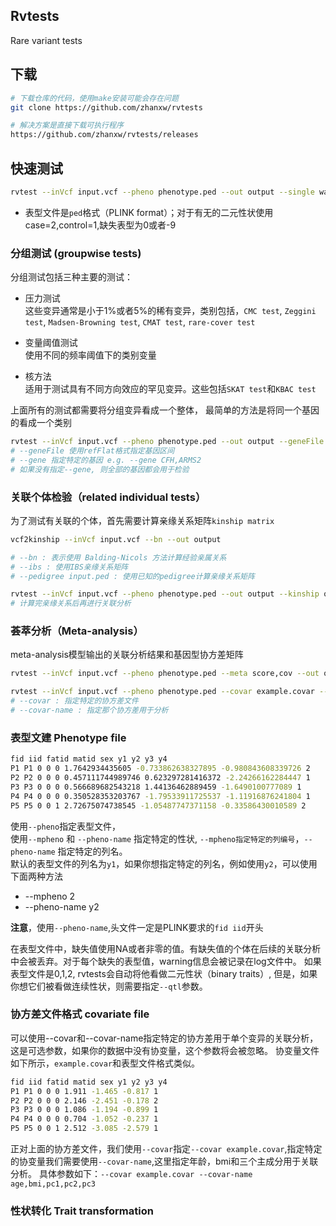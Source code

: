 ## Rvtests

Rare variant tests


## 下载

```bash
# 下载仓库的代码，使用make安装可能会存在问题
git clone https://github.com/zhanxw/rvtests

# 解决方案是直接下载可执行程序
https://github.com/zhanxw/rvtests/releases

```

## 快速测试

```bash
rvtest --inVcf input.vcf --pheno phenotype.ped --out output --single wald,score
```
- 表型文件是`ped`格式（PLINK format）；对于有无的二元性状使用case=2,control=1,缺失表型为0或者-9

### 分组测试 (groupwise tests)
分组测试包括三种主要的测试：  
- 压力测试  
这些变异通常是小于1%或者5%的稀有变异，类别包括，`CMC test`, `Zeggini test`, `Madsen-Browning test`, `CMAT test`, `rare-cover test`

- 变量阈值测试  
使用不同的频率阈值下的类别变量

- 核方法  
适用于测试具有不同方向效应的罕见变异。这些包括`SKAT test`和`KBAC test`

上面所有的测试都需要将分组变异看成一个整体， 最简单的方法是将同一个基因的看成一个类别

```bash
rvtest --inVcf input.vcf --pheno phenotype.ped --out output --geneFile refFlat_hg19.txt.gz --burden cmc --vt price --kernel skat,kbac
# --geneFile 使用refFlat格式指定基因区间
# --gene 指定特定的基因 e.g. --gene CFH,ARMS2
# 如果没有指定--gene, 则全部的基因都会用于检验
```

### 关联个体检验（related individual tests）
为了测试有关联的个体，首先需要计算亲缘关系矩阵`kinship matrix`
```bash
vcf2kinship --inVcf input.vcf --bn --out output

# --bn : 表示使用 Balding-Nicols 方法计算经验亲属关系
# --ibs : 使用IBS亲缘关系矩阵
# --pedigree input.ped : 使用已知的pedigree计算亲缘关系矩阵

rvtest --inVcf input.vcf --pheno phenotype.ped --out output --kinship output.kinship --single famScore,famLRT,famGrammarGamma
# 计算完亲缘关系后再进行关联分析
```

### 荟萃分析（Meta-analysis）
meta-analysis模型输出的关联分析结果和基因型协方差矩阵

```bash
rvtest --inVcf input.vcf --pheno phenotype.ped --meta score,cov --out output
```

```bash
rvtest --inVcf input.vcf --pheno phenotype.ped --covar example.covar --covar-name age,bmi --inverseNormal --useResidualAsPhenotype  --meta score,cov --out output
# --covar : 指定特定的协方差文件
# --covar-name : 指定那个协方差用于分析
```

### 表型文建 Phenotype file 

```bash
fid iid fatid matid sex y1 y2 y3 y4
P1 P1 0 0 0 1.7642934435605 -0.733862638327895 -0.980843608339726 2
P2 P2 0 0 0 0.457111744989746 0.623297281416372 -2.24266162284447 1
P3 P3 0 0 0 0.566689682543218 1.44136462889459 -1.6490100777089 1
P4 P4 0 0 0 0.350528353203767 -1.79533911725537 -1.11916876241804 1
P5 P5 0 0 1 2.72675074738545 -1.05487747371158 -0.33586430010589 2
```
使用`--pheno`指定表型文件，  
使用`--mpheno` 和 `--pheno-name` 指定特定的性状, 
`--mpheno指定特定的列编号`，`--pheno-name` 指定特定的列名。  
默认的表型文件的列名为`y1`，如果你想指定特定的列名，例如使用`y2`，可以使用下面两种方法

- --mpheno 2
- --pheno-name y2

**注意**，使用`--pheno-name`,头文件一定是PLINK要求的`fid iid`开头

在表型文件中，缺失值使用NA或者非零的值。有缺失值的个体在后续的关联分析中会被丢弃。对于每个缺失的表型值，warning信息会被记录在log文件中。
如果表型文件是0,1,2, rvtests会自动将他看做二元性状（binary traits）, 但是，如果你想它们被看做连续性状，则需要指定`--qtl`参数。
### 协方差文件格式 covariate file 
可以使用--covar和--covar-name指定特定的协方差用于单个变异的关联分析，这是可选参数，如果你的数据中没有协变量，这个参数将会被忽略。
协变量文件如下所示，`example.covar`和表型文件格式类似。

```bash
fid iid fatid matid sex y1 y2 y3 y4
P1 P1 0 0 0 1.911 -1.465 -0.817 1
P2 P2 0 0 0 2.146 -2.451 -0.178 2
P3 P3 0 0 0 1.086 -1.194 -0.899 1
P4 P4 0 0 0 0.704 -1.052 -0.237 1
P5 P5 0 0 1 2.512 -3.085 -2.579 1
```
正对上面的协方差文件，我们使用`--covar`指定`--covar example.covar`,指定特定的协变量我们需要使用`--covar-name`,这里指定年龄，bmi和三个主成分用于关联分析。
具体参数如下：`--covar example.covar --covar-name age,bmi,pc1,pc2,pc3`


### 性状转化 Trait transformation 
